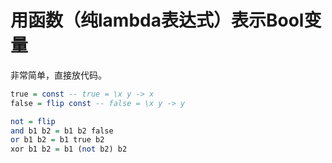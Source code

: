 # 用函数（纯lambda表达式）表示Bool变量

非常简单，直接放代码。

```haskell
true = const -- true = \x y -> x
false = flip const -- false = \x y -> y
```

```haskell
not = flip
and b1 b2 = b1 b2 false
or b1 b2 = b1 true b2
xor b1 b2 = b1 (not b2) b2
```